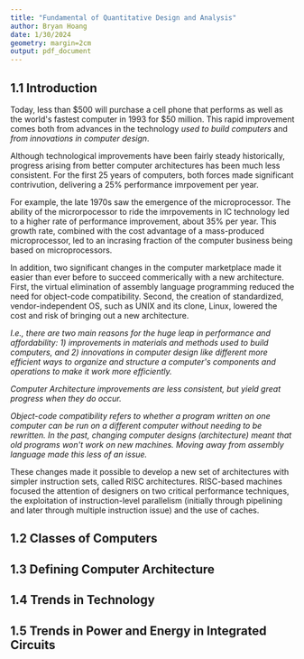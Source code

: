 ```yaml
---
title: "Fundamental of Quantitative Design and Analysis"
author: Bryan Hoang
date: 1/30/2024
geometry: margin=2cm
output: pdf_document
---
```

<!-- pandoc example.md -o example.pdf -->

## 1.1 Introduction

Today, less than $\$500$ will purchase a cell phone that performs as well as the world's fastest computer in 1993 for $\$50$ million. This rapid improvement comes both from advances in the technology *used to build computers* and *from innovations in computer design*.

Although technological improvements have been fairly steady historically, progress arising from better computer architectures has been much less consistent. For the first 25 years of computers, both forces made significant contrivution, delivering a 25% performance imrpovement per year.

For example, the late 1970s saw the emergence of the microprocessor. The ability of the microrpocessor to ride the imrpovements in IC technology led to a higher rate of performance improvement, about 35% per year. This growth rate, combined with the cost advantage of a mass-produced microprocessor, led to an incrasing fraction of the computer business being based on microprocessors.

In addition, two significant changes in the computer marketplace made it easier than ever before to succeed commerically with a new architecture. First, the virtual elimination of assembly language programming reduced the need for object-code compatibility. Second, the creation of standardized, vendor-independent OS, such as UNIX and its clone, Linux, lowered the cost and risk of bringing out a new architecture.

*I.e., there are two main reasons for the huge leap in performance and affordability: 1) improvements in materials and methods used to build computers, and 2) innovations in computer design like different more efficient ways to organize and structure a computer's components and operations to make it work more efficiently.*

*Computer Architecture improvements are less consistent, but yield great progress when they do occur.*

*Object-code compatibility refers to whether a program written on one computer can be run on a different computer without needing to be rewritten. In the past, changing computer designs (architecture) meant that old programs won't work on new machines. Moving away from assembly language made this less of an issue.*

These changes made it possible to develop a new set of architectures with simpler instruction sets, called RISC architectures. RISC-based machines focused the attention of designers on two critical performance techniques, the exploitation of instruction-level parallelism (initially through pipelining and later through multiple instruction issue) and the use of caches.

## 1.2 Classes of Computers

## 1.3 Defining Computer Architecture

## 1.4 Trends in Technology

## 1.5 Trends in Power and Energy in Integrated Circuits